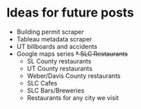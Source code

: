 # Ideas for future posts

* Building permit scraper
* Tableau metadata scraper
* UT billboards and accidents
* Google maps series
  ~~* SLC Restaurants~~
  * SL County restaurants
  * UT County restaurants
  * Weber/Davis County restaurants
  * SLC Cafes
  * SLC Bars/Breweries
  * Restaurants for any city we visit